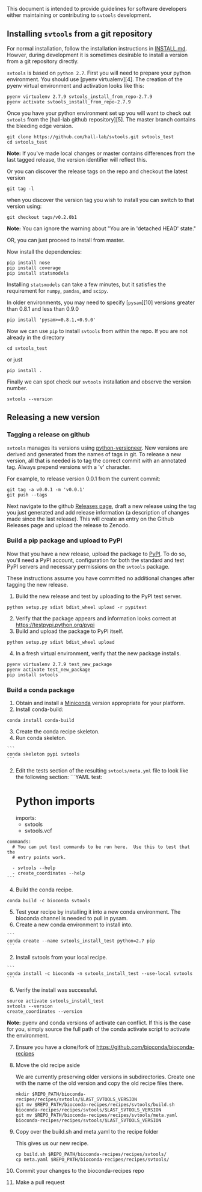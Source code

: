 This document is intended to provide guidelines for software developers either maintaining or 
contributing to `svtools` development.

## Installing `svtools` from a git repository
For normal installation, follow the installation instructions in [INSTALL.md](INSTALL.md). Howver, during development it is sometimes desirable to install a version from a git repository directly.

`svtools` is based on `python 2.7`.  First you will need to prepare your python environment.  You should use [pyenv virtualenv][4].
The creation of the pyenv virtual environment and activation looks like this:

    pyenv virtualenv 2.7.9 svtools_install_from_repo-2.7.9
    pyenv activate svtools_install_from_repo-2.7.9

Once you have your python environment set up you will want to check out `svtools` from the [hall-lab github repository][5].  The master branch contains the bleeding edge version.

    git clone https://github.com/hall-lab/svtools.git svtools_test
    cd svtools_test

**Note:** If you've made local changes or master contains differences from the last tagged release, the version identifier will reflect this.

Or you can discover the release tags on the repo and checkout the latest version

    git tag -l

when you discover the version tag you wish to install you can switch to that version using:

    git checkout tags/v0.2.0b1


**Note:** You can ignore the warning about "You are in 'detached HEAD' state."

OR, you can just proceed to install from master.

Now install the dependencies:

    pip install nose
    pip install coverage
    pip install statsmodels

Installing `statsmodels` can take a few minutes, but it satisfies the requirement for `numpy`, `pandas`, and `scipy`.

In older environments, you may need to specify [`pysam`][10] versions greater than 0.8.1 and less than 0.9.0

    pip install 'pysam>=0.8.1,<0.9.0'

Now we can use `pip` to install `svtools` from within the repo. If you are not already in the directory

    cd svtools_test

or just

    pip install .

Finally we can spot check our `svtools` installation and observe the version number.

    svtools --version

## Releasing a new version

### Tagging a release on github
`svtools` manages its versions using [python-versioneer](https://github.com/warner/python-versioneer). 
New versions are derived and generated from the names of tags in git. To release a new version, all 
that is needed is to tag the correct commit with an annotated tag. Always prepend versions with a 
'v' character.

For example, to release version 0.0.1 from the current commit:
```
git tag -a v0.0.1 -m 'v0.0.1'
git push --tags
```

Next navigate to the github [Releases page](https://github.com/hall-lab/svtools/releases), draft a new 
release using the tag you just generated and add release information (a description of changes made since the last release). This will create an entry on the Github Releases page and upload the release to Zenodo.

### Build a pip package and upload to PyPI
Now that you have a new release, upload the package to [PyPI](https://pypi.python.org/pypi). To do so, you'll need a PyPI account, configuration for both the standard and test PyPI servers and necessary permissions on the `svtools` package. 

These instructions assume you have committed no additional changes after tagging the new release.

1. Build the new release and test by uploading to the PyPI test server.
  
  ```
  python setup.py sdist bdist_wheel upload -r pypitest
  ```
2. Verify that the package appears and information looks correct at https://testpypi.python.org/pypi
3. Build and upload the package to PyPI itself.
  
  ```
  python setup.py sdist bdist_wheel upload
  ```
4. In a fresh virtual environment, verify that the new package installs.
  
  ```
  pyenv virtualenv 2.7.9 test_new_package
  pyenv activate test_new_package
  pip install svtools
  ```

### Build a conda package
1. Obtain and install a [Miniconda](http://conda.pydata.org/miniconda.html) version appropriate for your platform.
2. Install conda-build:
  
  ```
  conda install conda-build
  ```
3. Create the conda recipe skeleton.
  1. Run conda skeleton.
  
    ```
    conda skeleton pypi svtools
    ```
  2. Edit the tests section of the resulting `svtools/meta.yml` file to look like the following section:
    ```YAML
    test:
      # Python imports
      imports:
      - svtools
      - svtools.vcf
      
    commands:
      # You can put test commands to be run here.  Use this to test that the
      # entry points work.
    
      - svtools --help
      - create_coordinates --help
    ```
4. Build the conda recipe.

  ```
  conda build -c bioconda svtools
  ```
5. Test your recipe by installing it into a new conda environment. The bioconda channel is needed to pull in pysam.
  1. Create a new conda environment to install into.
    
    ```
    conda create --name svtools_install_test python=2.7 pip
    ```
  2. Install svtools from your local recipe.
    
    ```
    conda install -c bioconda -n svtools_install_test --use-local svtools
    ```

6. Verify the install was successful.
 
  ```
  source activate svtools_install_test
  svtools --version
  create_coordinates --version
  ```
  **Note:** pyenv and conda versions of activate can conflict. If this is the case for you, simply source the full path of the conda activate script to activate the environment.

7. Ensure you have a clone/fork of https://github.com/bioconda/bioconda-recipes
    
8. Move the old recipe aside
    
    We are currently preserving older versions in subdirectories. Create one with the name of the old version and copy the old recipe files there.
    
    ```
    mkdir $REPO_PATH/bioconda-recipes/recipes/svtools/$LAST_SVTOOLS_VERSION
    git mv $REPO_PATH/bioconda-recipes/recipes/svtools/build.sh bioconda-recipes/recipes/svtools/$LAST_SVTOOLS_VERSION
    git mv $REPO_PATH/bioconda-recipes/recipes/svtools/meta.yaml bioconda-recipes/recipes/svtools/$LAST_SVTOOLS_VERSION
    ```

9. Copy over the build.sh and meta.yaml to the recipe folder
    
    This gives us our new recipe.
    
    ```
    cp build.sh $REPO_PATH/bioconda-recipes/recipes/svtools/
    cp meta.yaml $REPO_PATH/bioconda-recipes/recipes/svtools/
    ```

10. Commit your changes to the bioconda-recipes repo

11. Make a pull request 
